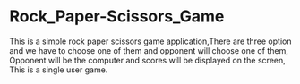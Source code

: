 # Rock_Paper-Scissors_Game
This is a simple rock paper scissors game application,There are three option and we have to choose one of them and opponent will choose one of them,
Opponent will be the computer and scores will be displayed on the screen, 
This is a single user game.

